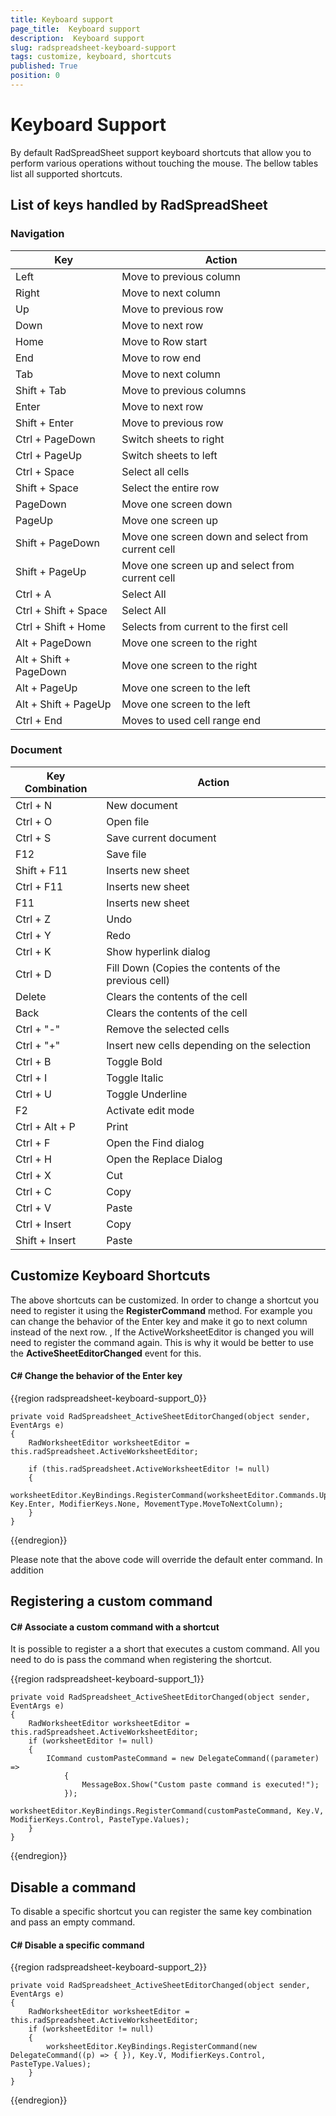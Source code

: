 ```yaml
---
title: Keyboard support 
page_title:  Keyboard support 
description:  Keyboard support 
slug: radspreadsheet-keyboard-support
tags: customize, keyboard, shortcuts
published: True
position: 0
---
```


# Keyboard Support

By default RadSpreadSheet support keyboard shortcuts that allow you to perform various operations without touching the mouse. The bellow tables list all supported shortcuts.

## List of keys handled by RadSpreadSheet

### Navigation

|__Key__|__Action__|
|---|---|
|Left|Move to previous column|
|Right|Move to next column|
|Up|Move to previous row|
|Down|Move to next row|
|Home|Move to Row start|
|End|Move to row end|
|Tab|Move to next column|
|Shift + Tab|Move to previous columns|
|Enter|Move to next row|
|Shift + Enter|Move to previous row|
|Ctrl + PageDown|Switch sheets to right|
|Ctrl + PageUp|Switch sheets to left|
|Ctrl + Space|Select all cells|
|Shift + Space|Select the entire row|
|PageDown|Move one screen down|
|PageUp|Move one screen up|
|Shift + PageDown|Move one screen down and select from current cell|
|Shift + PageUp|Move one screen up and select from current cell|
|Ctrl + A|Select All|
|Ctrl + Shift + Space|Select All|
|Ctrl + Shift + Home|Selects from current to the first cell|
|Alt + PageDown|Move one screen to the right|
|Alt + Shift + PageDown|Move one screen to the right|
|Alt + PageUp|Move one screen to the left|
|Alt + Shift + PageUp|Move one screen to the left|
|Ctrl + End|Moves to used cell range end|

### Document

|__Key Combination__|__Action__|
|---|---|
|Ctrl + N|New document|
|Ctrl + O|Open file|
|Ctrl + S|Save current document|
|F12|Save file|
|Shift + F11|Inserts new sheet|
|Ctrl + F11|Inserts new sheet|
|F11|Inserts new sheet|
|Ctrl + Z|Undo|
|Ctrl + Y|Redo|
|Ctrl + K|Show hyperlink dialog|
|Ctrl + D|Fill Down (Copies the contents of the previous cell)   |
|Delete|Clears the contents of the cell|
|Back|Clears the contents of the cell|
|Ctrl + "-"|Remove the selected cells|
|Ctrl + "+"|Insert new cells depending on the selection|
|Ctrl + B|Toggle Bold|
|Ctrl + I|Toggle Italic|
|Ctrl + U|Toggle Underline|
|F2|Activate edit mode|
|Ctrl + Alt + P|Print|
|Ctrl + F|Open the Find dialog|
|Ctrl + H|Open the Replace Dialog|
|Ctrl + X|Cut|
|Ctrl + C|Copy|
|Ctrl + V|Paste|
|Ctrl + Insert|Copy|
|Shift + Insert|Paste|

## Customize Keyboard Shortcuts

The above shortcuts can be customized. In order to change a shortcut you need to register it using the __RegisterCommand__ method. For example you can change the behavior of the Enter key and make it go to next column instead of the next row. , If the ActiveWorksheetEditor is changed you will need to register the command again. This is why it would be better to use the __ActiveSheetEditorChanged__ event for this.

#### __C# Change the behavior of the Enter key__
{{region radspreadsheet-keyboard-support_0}}

    private void RadSpreadsheet_ActiveSheetEditorChanged(object sender, EventArgs e)
    {
        RadWorksheetEditor worksheetEditor = this.radSpreadsheet.ActiveWorksheetEditor;

        if (this.radSpreadsheet.ActiveWorksheetEditor != null)
        {
            worksheetEditor.KeyBindings.RegisterCommand(worksheetEditor.Commands.UpdateActiveSelectionRangeCommand, Key.Enter, ModifierKeys.None, MovementType.MoveToNextColumn);
        }
    }
   
{{endregion}}

Please note that the above code will override the default enter command. In addition

## Registering a custom command

#### __C# Associate a custom command with a shortcut__

It is possible to register a a short that executes a custom command. All you need to do is pass the command when registering the shortcut. 

{{region radspreadsheet-keyboard-support_1}}

    private void RadSpreadsheet_ActiveSheetEditorChanged(object sender, EventArgs e)
    {   
        RadWorksheetEditor worksheetEditor = this.radSpreadsheet.ActiveWorksheetEditor;
        if (worksheetEditor != null)
        {
            ICommand customPasteCommand = new DelegateCommand((parameter) =>
                {
                    MessageBox.Show("Custom paste command is executed!");
                });
            worksheetEditor.KeyBindings.RegisterCommand(customPasteCommand, Key.V, ModifierKeys.Control, PasteType.Values);
        }
    }

{{endregion}}

## Disable a command

To disable a specific shortcut you can register the same key combination and pass an empty command.

#### __C# Disable a specific command__

{{region radspreadsheet-keyboard-support_2}}

    private void RadSpreadsheet_ActiveSheetEditorChanged(object sender, EventArgs e)
    {   
        RadWorksheetEditor worksheetEditor = this.radSpreadsheet.ActiveWorksheetEditor;
        if (worksheetEditor != null)
        {           
            worksheetEditor.KeyBindings.RegisterCommand(new DelegateCommand((p) => { }), Key.V, ModifierKeys.Control, PasteType.Values);
        }
    }

{{endregion}}

